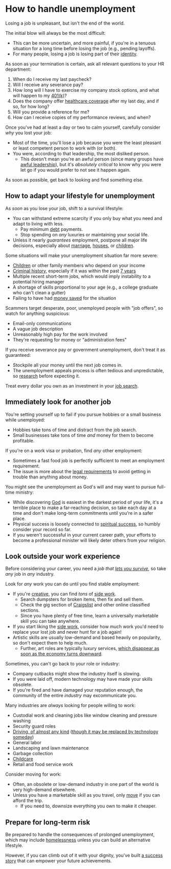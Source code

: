 
# How to handle unemployment

Losing a job is unpleasant, but isn't the end of the world.

The initial blow will always be the most difficult:

- This can be more uncertain, and more painful, if you're in a tenuous situation for a long time before losing the job (e.g., pending layoffs).
- For many people, losing a job is losing part of their [identity](identity.md).

As soon as your termination is certain, ask all relevant questions to your HR department:

1. When do I receive my last paycheck?
2. Will I receive any severance pay?
3. How long will I have to exercise my company stock options, and what will happen to my [401(k)](money-investing.md)?
4. Does the company offer [healthcare coverage](money-insurance.md) after my last day, and if so, for how long?
5. Will you provide a reference for me?
6. How can I receive copies of my performance reviews, and when?

Once you've had at least a day or two to calm yourself, carefully consider *why* you lost your job:

- Most of the time, you'll lose a job because you were the least pleasant or least competent person to work with (or both).
- You were, according to that leadership, the most disliked person.
  - This doesn't mean you're an awful person (since many groups have [awful leadership](mgmt-badsystems.md)), but it's *absolutely critical* to know why you were let go if you would prefer to not see it happen again.

As soon as possible, get back to looking and find something else.

## How to adapt your lifestyle for unemployment

As *soon* as you lose your job, shift to a survival lifestyle:

- You can withstand extreme scarcity if you only buy what you need and adapt to living with less.
  - Pay minimum [debt](money-2_debt.md) payments.
  - Stop spending on *any* luxuries or maintaining your social life.
- Unless it nearly *guarantees* employment, postpone all major life decisions, especially about [marriage](relationships-weddings.md), [houses](home-buysell.md), or [children](parenting-1_babies.md).

Some situations will make your unemployment situation far more severe:

- [Children](parenting-2_children.md) or other family members who depend on your income
- [Criminal history](legal-crimes.md), especially if it was within the past [7 years](identity-legalfiction.md)
- Multiple recent short-term jobs, which would imply instability to a potential hiring manager
- A shortage of skills proportional to your age (e.g., a college graduate who can't clean a gutter)
- Failing to have had [money saved](money-3_budget.md) for the situation

Scammers target desperate, poor, unemployed people with "job offers", so watch for anything suspicious:

- Email-only communications
- A vague job description
- Unreasonably high pay for the work involved
- They're requesting for money or "administration fees"

If you receive severance pay or government unemployment, don't treat it as guaranteed:

- Stockpile all your money until the next job comes in.
- The unemployment appeals process is often tedious and unpredictable, so [research](http://aboutunemployment.org/) before expecting it.

Treat every dollar you own as an investment in your [job search](jobs-1_why.md).

## Immediately look for another job

You're setting yourself up to fail if you pursue hobbies or a small business while unemployed:

- Hobbies take tons of time and distract from the job search.
- Small businesses take tons of time *and* money for them to become profitable.

If you're on a work visa or probation, find *any* other employment:

- Sometimes a fast food job is perfectly sufficient to meet an employment requirement.
- The issue is more about the [legal requirements](legal-safety.md) to avoid getting in trouble than anything about money.

You might see the unemployment as God's will and may want to pursue full-time ministry:

- While discovering [God](god.md) is easiest in the darkest period of your life, it's a terrible place to make a far-reaching decision, so take each day at a time and don't make long-term commitments until you're in a safer place.
- Physical success is loosely connected to [spiritual success](spiritual-exercises.md), so humbly consider your record so far.
- If you weren't successful in your current career path, your efforts to become a professional minister will likely deter others from your religion.

## Look outside your work experience

Before considering your career, you need a *job that [lets you survive](economics.md)*, so take *any* job in *any* industry.

Look for *any* work you can do until you find stable employment:

- If you're [creative](mind-creativity.md), you can find *tons* of [side work](entrepreneur-4_freelancing.md).
  - Search dumpsters for broken items, then fix and sell them.
  - Check the gig section of [Craigslist](https://craigslist.org) and other online classified sections.
  - Since you have plenty of free time, learn a universally marketable skill you can take anywhere.
- If you start liking the [side work](entrepreneur-4_freelancing.md), consider how much work you'd need to replace your lost job and never hunt for a job again!
- Artistic skills are usually low-demand and based heavily on popularity, so don't expect them to help much.
  - Further, art roles are typically luxury services, [which disappear as soon as the economy turns downward](economics-downturn.md).

Sometimes, you can't go back to your role or industry:

- Company cutbacks might show the industry itself is slowing.
- If you were laid off, modern technology may have made your skills obsolete.
- If you're fired and have damaged your reputation enough, the community of the entire *industry* may excommunicate you.

Many industries are *always* looking for people willing to work:

- Custodial work and cleaning jobs like window cleaning and pressure washing
- Security guard roles
- [Driving, of almost any kind](autos.md) ([though it may be replaced by technology someday](computers-autos.md))
- General labor
- Landscaping and lawn maintenance
- Garbage collection
- [Childcare](parenting-2_children.md)
- Retail and food service work

Consider moving for work:

- Often, an obsolete or low-demand industry in one part of the world is very high-demand elsewhere.
- Unless you have a marketable skill as you travel, only [move](home-moving.md) if you can afford the trip.
  - If you need to, downsize everything you own to make it cheaper.

## Prepare for long-term risk

Be prepared to handle the consequences of prolonged unemployment, which may include [homelessness](hardship-homeless.md) unless you can build an alternative lifestyle.

However, if you can climb out of it with your dignity, you've built [a success story](success-1_why.md) that can empower your future achievements.
